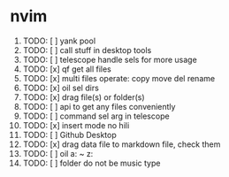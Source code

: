 # nvim

1. TODO: [ ] yank pool
2. TODO: [ ] call stuff in desktop tools
3. TODO: [ ] telescope handle sels for more usage
4. TODO: [x] qf get all files
5. TODO: [x] multi files operate: copy move del rename
6. TODO: [x] oil sel dirs
7. TODO: [x] drag file(s) or folder(s)
8. TODO: [ ] api to get any files conveniently
9. TODO: [ ] command sel arg in telescope
10. TODO: [x] insert mode no hili
11. TODO: [ ] Github Desktop
12. TODO: [x] drag data file to markdown file, check them
13. TODO: [ ] oil a: ~ z:
14. TODO: [ ] folder do not be music type
